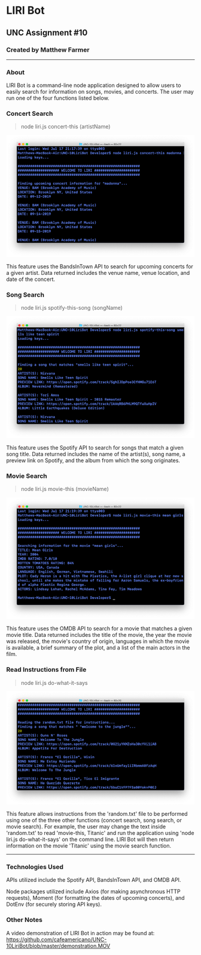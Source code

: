 # LIRI Bot
## UNC Assignment #10

### Created by Matthew Farmer
__________________________________________________________________________________

### About
LIRI Bot is a command-line node application designed to allow users to easily search for information on songs, movies, and concerts. The user may run one of the four functions listed below.

### Concert Search
> node liri.js concert-this (artistName)

![concert](/Screenshots/concert.png)

This feature uses the BandsInTown API to search for upcoming concerts for a given artist. Data returned includes the venue name, venue location, and date of the concert.

### Song Search
> node liri.js spotify-this-song (songName)

![song](/Screenshots/song.png)

This feature uses the Spotify API to search for songs that match a given song title. Data returned includes the name of the artist(s), song name, a preview link on Spotify, and the album from which the song originates.

### Movie Search
> node liri.js movie-this (movieName)

![movie](/Screenshots/movie.png)

This feature uses the OMDB API to search for a movie that matches a given movie title. Data returned includes the title of the movie, the year the movie was released, the movie's country of origin, languages in which the movie is available, a brief summary of the plot, and a list of the main actors in the film.

### Read Instructions from File
>node liri.js do-what-it-says

![do-what-it-says](/Screenshots/dowhatitsays.png)

This feature allows instructions from the 'random.txt' file to be performed using one of the three other functions (concert search, song search, or movie search). For example, the user may change the text inside 'random.txt' to read 'movie-this, Titanic' and run the application using 'node liri.js do-what-it-says' on the command line. LIRI Bot will then return information on the movie 'Titanic' using the movie search function.

__________________________________________________________________________________

### Technologies Used

APIs utilized include the Spotify API, BandsInTown API, and OMDB API.

Node packages utilized include Axios (for making asynchronous HTTP requests), Moment (for formatting the dates of upcoming concerts), and DotEnv (for securely storing API keys).

### Other Notes

A video demonstration of LIRI Bot in action may be found at:
https://github.com/cafeamericano/UNC-10LiriBot/blob/master/demonstration.MOV

